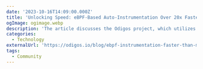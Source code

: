 ```yaml
---
date: '2023-10-16T14:09:00.000Z'
title: 'Unlocking Speed: eBPF-Based Auto-Instrumentation Over 20x Faster Than Traditional Instrumentation'
ogImage: ogimage.webp
description: 'The article discusses the Odigos project, which utilizes eBPF for automated tracing in applications, addressing challenges like code modification and performance dips associated with traditional tracing. It showcases that eBPF-based auto-instrumentation is over 20x faster than manual instrumentation, significantly reducing performance overhead'
categories:
  - Technology
externalUrl: 'https://odigos.io/blog/ebpf-instrumentation-faster-than-manual'
tags:
  - Community
---
```

